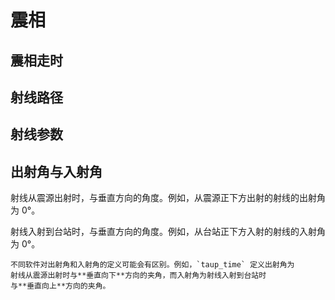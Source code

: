 # 震相

## 震相走时

## 射线路径

## 射线参数

## 出射角与入射角

射线从震源出射时，与垂直方向的角度。例如，从震源正下方出射的射线的出射角为 0°。

射线入射到台站时，与垂直方向的角度。例如，从台站正下方入射的射线的入射角为 0°。

```{note}
不同软件对出射角和入射角的定义可能会有区别。例如，`taup_time` 定义出射角为
射线从震源出射时与**垂直向下**方向的夹角，而入射角为射线入射到台站时
与**垂直向上**方向的夹角。
```
